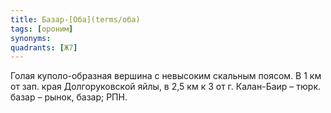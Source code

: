```yaml
---
title: Базар-[Оба](terms/оба)
tags: [ороним]
synonyms:
quadrants: [Ж7]
---
```


Голая куполо-образная вершина с невысоким скальным поясом. В 1 км от зап. края
Долгоруковской яйлы, в 2,5 км к З от г. Калан-Баир – тюрк. базар – рынок, базар;
РПН.
